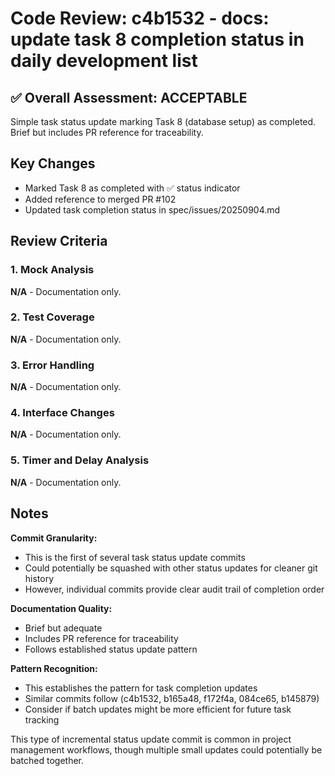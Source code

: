 # Code Review: c4b1532 - docs: update task 8 completion status in daily development list

## ✅ Overall Assessment: ACCEPTABLE

Simple task status update marking Task 8 (database setup) as completed. Brief but includes PR reference for traceability.

## Key Changes

- Marked Task 8 as completed with ✅ status indicator
- Added reference to merged PR #102
- Updated task completion status in spec/issues/20250904.md

## Review Criteria

### 1. Mock Analysis

**N/A** - Documentation only.

### 2. Test Coverage

**N/A** - Documentation only.

### 3. Error Handling

**N/A** - Documentation only.

### 4. Interface Changes

**N/A** - Documentation only.

### 5. Timer and Delay Analysis

**N/A** - Documentation only.

## Notes

**Commit Granularity:**

- This is the first of several task status update commits
- Could potentially be squashed with other status updates for cleaner git history
- However, individual commits provide clear audit trail of completion order

**Documentation Quality:**

- Brief but adequate
- Includes PR reference for traceability
- Follows established status update pattern

**Pattern Recognition:**

- This establishes the pattern for task completion updates
- Similar commits follow (c4b1532, b165a48, f172f4a, 084ce65, b145879)
- Consider if batch updates might be more efficient for future task tracking

This type of incremental status update commit is common in project management workflows, though multiple small updates could potentially be batched together.
